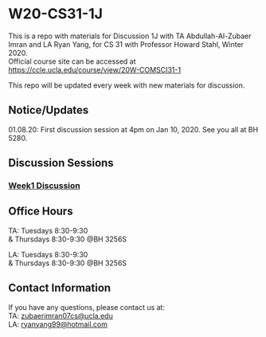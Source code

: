 # W20-CS31-1J

This is a repo with materials for Discussion 1J with TA Abdullah-Al-Zubaer Imran and LA Ryan Yang, for CS 31 with Professor Howard Stahl, Winter 2020.  
Official course site can be accessed at https://ccle.ucla.edu/course/view/20W-COMSCI31-1

This repo will be updated every week with new materials for discussion.


## Notice/Updates
01.08.20: First discussion session at 4pm on Jan 10, 2020. See you all at BH 5280.


## Discussion Sessions

### <a href = "https://github.com/zubaerimran/W20-CS31-1J/blob/master/week1/winter20_cs31_w1.pdf">Week1 Discussion</a>



## Office Hours
TA: Tuesdays 8:30-9:30 <br>
& Thursdays 8:30-9:30 @BH 3256S

LA: Tuesdays 8:30-9:30 <br>
& Thursdays 8:30-9:30 @BH 3256S

## Contact Information

If you have any questions, please contact us at:  
TA: zubaerimran07cs@ucla.edu  
LA: ryanyang99@hotmail.com
